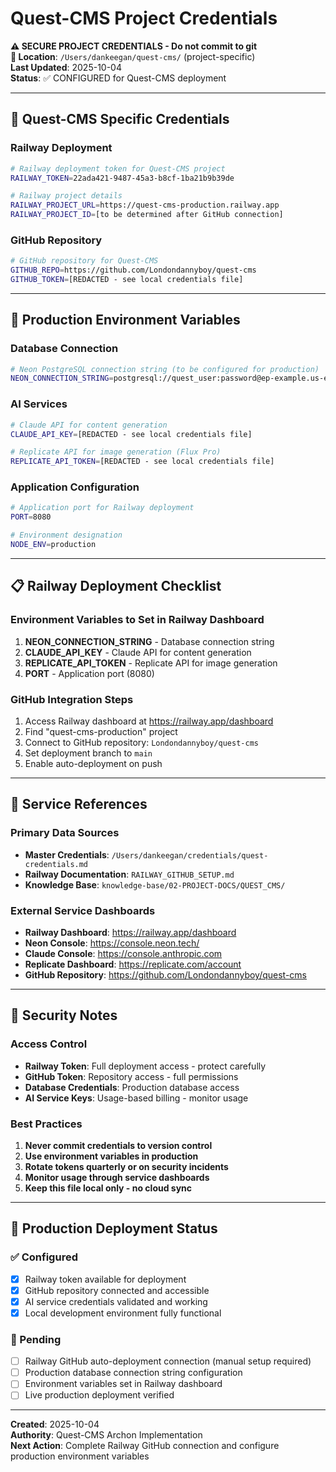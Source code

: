 # Quest-CMS Project Credentials

**⚠️ SECURE PROJECT CREDENTIALS - Do not commit to git**  
**📍 Location**: `/Users/dankeegan/quest-cms/` (project-specific)  
**Last Updated**: 2025-10-04  
**Status**: ✅ CONFIGURED for Quest-CMS deployment

---

## 🎯 Quest-CMS Specific Credentials

### Railway Deployment
```bash
# Railway deployment token for Quest-CMS project
RAILWAY_TOKEN=22ada421-9487-45a3-b8cf-1ba21b9b39de

# Railway project details
RAILWAY_PROJECT_URL=https://quest-cms-production.railway.app
RAILWAY_PROJECT_ID=[to be determined after GitHub connection]
```

### GitHub Repository
```bash
# GitHub repository for Quest-CMS
GITHUB_REPO=https://github.com/Londondannyboy/quest-cms
GITHUB_TOKEN=[REDACTED - see local credentials file]
```

---

## 🔑 Production Environment Variables

### Database Connection
```bash
# Neon PostgreSQL connection string (to be configured for production)
NEON_CONNECTION_STRING=postgresql://quest_user:password@ep-example.us-east-1.aws.neon.tech/quest_cms_db?sslmode=require
```

### AI Services
```bash
# Claude API for content generation
CLAUDE_API_KEY=[REDACTED - see local credentials file]

# Replicate API for image generation (Flux Pro)
REPLICATE_API_TOKEN=[REDACTED - see local credentials file]
```

### Application Configuration
```bash
# Application port for Railway deployment
PORT=8080

# Environment designation
NODE_ENV=production
```

---

## 📋 Railway Deployment Checklist

### Environment Variables to Set in Railway Dashboard
1. **NEON_CONNECTION_STRING** - Database connection string
2. **CLAUDE_API_KEY** - Claude API for content generation
3. **REPLICATE_API_TOKEN** - Replicate API for image generation
4. **PORT** - Application port (8080)

### GitHub Integration Steps
1. Access Railway dashboard at https://railway.app/dashboard
2. Find "quest-cms-production" project
3. Connect to GitHub repository: `Londondannyboy/quest-cms`
4. Set deployment branch to `main`
5. Enable auto-deployment on push

---

## 🔗 Service References

### Primary Data Sources
- **Master Credentials**: `/Users/dankeegan/credentials/quest-credentials.md`
- **Railway Documentation**: `RAILWAY_GITHUB_SETUP.md`
- **Knowledge Base**: `knowledge-base/02-PROJECT-DOCS/QUEST_CMS/`

### External Service Dashboards
- **Railway Dashboard**: https://railway.app/dashboard
- **Neon Console**: https://console.neon.tech/
- **Claude Console**: https://console.anthropic.com
- **Replicate Dashboard**: https://replicate.com/account
- **GitHub Repository**: https://github.com/Londondannyboy/quest-cms

---

## 🚨 Security Notes

### Access Control
- **Railway Token**: Full deployment access - protect carefully
- **GitHub Token**: Repository access - full permissions
- **Database Credentials**: Production database access
- **AI Service Keys**: Usage-based billing - monitor usage

### Best Practices
1. **Never commit credentials to version control**
2. **Use environment variables in production**
3. **Rotate tokens quarterly or on security incidents**
4. **Monitor usage through service dashboards**
5. **Keep this file local only - no cloud sync**

---

## 🎯 Production Deployment Status

### ✅ Configured
- [x] Railway token available for deployment
- [x] GitHub repository connected and accessible
- [x] AI service credentials validated and working
- [x] Local development environment fully functional

### 🔄 Pending
- [ ] Railway GitHub auto-deployment connection (manual setup required)
- [ ] Production database connection string configuration
- [ ] Environment variables set in Railway dashboard
- [ ] Live production deployment verified

---

**Created**: 2025-10-04  
**Authority**: Quest-CMS Archon Implementation  
**Next Action**: Complete Railway GitHub connection and configure production environment variables